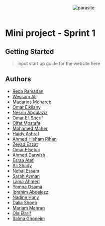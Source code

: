 
<p align="center">
<img src="http://i68.tinypic.com/2ywu612.png" alt="parasite" />
<br />
<br />
</p>

# Mini project - Sprint 1

## Getting Started
> input start up guide for the website here
  ## Authors
  - [Reda Ramadan](https://github.com/Logician724) 
  - [Wessam Ali](https://github.com/wessam611) 
  - [Maqarios Mohareb](https://github.com/Maqarios)
  - [Omar Elkilany](https://github.com/OmarElkilany)
  - [Nesrin Abdulaziz](https://github.com/NesrinAbdulaziz)
  - [Omar El-Sherif](https://github.com/OmarOES)
  - [Olfat Mostafa](https://github.com/OlfatMostafa)
  - [Mohamed Maher](https://github.com/MoeMaher)
  - [Haidy Ashraf](https://github.com/HeidiAshraf)
  - [Ahmed Hisham Rihan](https://github.com/ahmed1hisham)
  - [Zeyad Ezzat](https://github.com/zeyadezzat)
  - [Omar Elsebai](https://github.com/Machiination)
  - [Ahmed Darwish](https://github.com/Shiro-Raven)
  - [Esraa Atef](https://github.com/EsraaATEFibrahim)
  - [Ali Shady](https://github.com/AliShady)
  - [Nehal Essam](https://github.com/KAREFSN)
  - [Sarah Ayman](https://github.com/SarahAyman)
  - [Lama Ahmed](https://github.com/lamaahmed166)
  - [Yomna Osama](https://github.com/YomnaOsama)
  - [Ibrahim Aboelezz](https://github.com/heemo70)
  - [Nadine Hany](https://github.com/nadinehany)
  - [Dalia Shoeb](https://github.com/DaliaShoeb)
  - [Mariam Mahran](https://github.com/mariamkhmahran)
  - [Ola Elarif](https://github.com/olaelarif)
  - [Salma Ghoneim](https://github.com/SalmaGhoneim)
